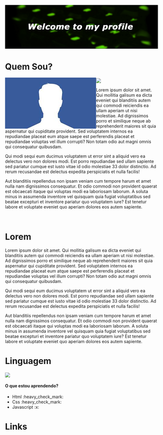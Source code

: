 
   <a href="#">
      <img src="https://github.com/loopingstars/loopingstars/blob/main/bannergreenedit.jpg" />
   </a>

 <h1>Quem Sou?</h1>
  <a href="https://github.com/anuraghazra/github-readme-stats">
     <img align="left" src="https://github.com/loopingstars/loopingstars/blob/main/perfiltest.jpg" />
     <img align="center"  src="https://github-readme-stats.vercel.app/api?username=loopingstars&show_icons=true&theme=chartreuse-dark&count_private=true" />
  
 </a>
<p><p>Lorem ipsum dolor sit amet. Qui mollitia galisum ea dicta eveniet qui blanditiis autem qui commodi reiciendis ea ullam aperiam ut nisi molestiae. Ad dignissimos porro et similique neque ab reprehenderit maiores sit quia aspernatur qui cupiditate provident. Sed voluptatem internos ea repudiandae placeat eum atque saepe est perferendis placeat et repudiandae voluptas vel illum corrupti? Non totam odio aut magni omnis qui consequatur quibusdam. </p><p>Qui modi sequi eum ducimus voluptatem ut error sint a aliquid vero ea delectus vero non dolores modi. Est porro repudiandae sed ullam sapiente sed pariatur cumque est iusto vitae id odio molestiae 33 dolor distinctio. Ad rerum recusandae est delectus expedita   perspiciatis et nulla facilis! </p><p>Aut blanditiis repellendus non ipsam veniam cum tempore harum et amet nulla nam dignissimos consequatur. Et odio commodi non provident quaerat est obcaecati itaque qui voluptas modi ea laboriosam laborum. A soluta minus in assumenda inventore vel quisquam quia  fugiat voluptatibus sed beatae excepturi et inventore pariatur quo voluptatem iure? Est tenetur labore et voluptate eveniet quo aperiam dolores eos autem sapiente. </p>
</p>
  
  
 
  <h1><br>Lorem</h1>
<p><p>Lorem ipsum dolor sit amet. Qui mollitia galisum ea dicta eveniet qui blanditiis autem qui commodi reiciendis ea ullam aperiam ut nisi molestiae. Ad dignissimos porro et similique neque ab reprehenderit maiores sit quia aspernatur qui cupiditate provident. Sed voluptatem internos ea repudiandae placeat eum atque saepe est perferendis placeat et repudiandae voluptas vel illum corrupti? Non totam odio aut magni omnis qui consequatur quibusdam. </p><p>Qui modi sequi eum ducimus voluptatem ut error sint a aliquid vero ea delectus vero non dolores modi. Est porro repudiandae sed ullam sapiente sed pariatur cumque est iusto vitae id odio molestiae 33 dolor distinctio. Ad rerum recusandae est delectus expedita   perspiciatis et nulla facilis! </p><p>Aut blanditiis repellendus non ipsam veniam cum tempore harum et amet nulla nam dignissimos consequatur. Et odio commodi non provident quaerat est obcaecati itaque qui voluptas modi ea laboriosam laborum. A soluta minus in assumenda inventore vel quisquam quia  fugiat voluptatibus sed beatae excepturi et inventore pariatur quo voluptatem iure? Est tenetur labore et voluptate eveniet quo aperiam dolores eos autem sapiente. </p>
</p>

<h1>Linguagem</h1>
<div>
 <img align="center"  src="https://github-readme-stats.vercel.app/api/top-langs/?username=loopingstars" />
   <h4>O que estou aprendendo?</h4>
   <ul> 
      <li>Html :heavy_check_mark:</li>
      <li>Css :heavy_check_mark:	</li>
      <li>Javascript :x: </li>
     
   </ul>
</div>
 <h1>Links</h1>
